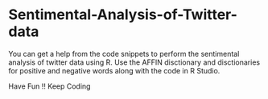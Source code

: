 # Sentimental-Analysis-of-Twitter-data
You can get a help from the code snippets to perform the sentimental analysis of twitter data using R.
Use the AFFIN disctionary and disctionaries for positive and negative words along with the code in R Studio.

Have Fun !! Keep Coding